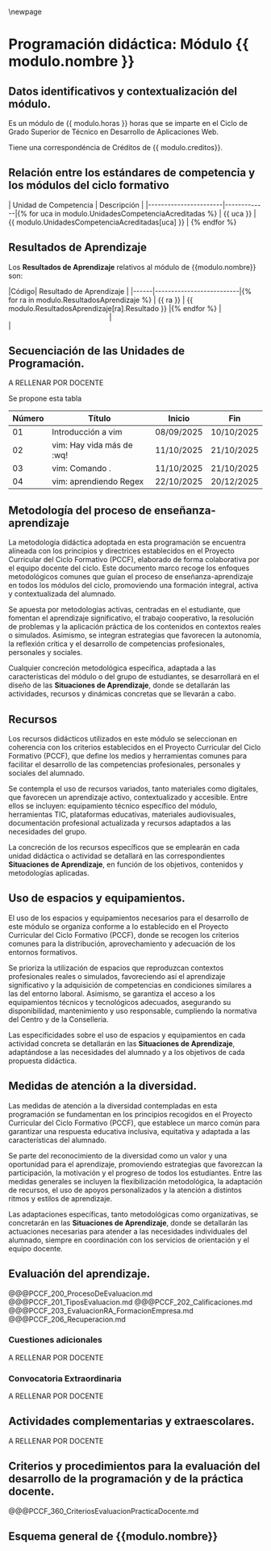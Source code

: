 \newpage

# Programación didáctica: Módulo {{ modulo.nombre }}

## Datos identificativos y contextualización del módulo. 

Es un módulo de {{ modulo.horas }} horas que se imparte en el Ciclo de Grado Superior de 
Técnico en Desarrollo de Aplicaciones Web.

Tiene una correspondéncia de Créditos de {{ modulo.creditos}}.

## Relación entre los estándares de competencia y los módulos del ciclo formativo

| Unidad de Competencia | Descripción |
|-----------------------|-------------|{% for uca in modulo.UnidadesCompetenciaAcreditadas %}
| {{ uca }} | {{ modulo.UnidadesCompetenciaAcreditadas[uca] }} |
{% endfor %}

## Resultados de Aprendizaje

Los **Resultados de Aprendizaje** relativos al módulo de {{modulo.nombre}} son:

|Código| Resultado de Aprendizaje |
|------|--------------------------|{% for ra in modulo.ResultadosAprendizaje %}
| {{ ra }} | {{ modulo.ResultadosAprendizaje[ra].Resultado }} |{% endfor %}
|<img width=200/>|<img width=500/>|

## Secuenciación de las Unidades de Programación. 

A RELLENAR POR DOCENTE

Se propone esta tabla

| Número | Título                    | Inicio    | Fin       |
|--------|---------------------------|-----------|-----------|
| 01     | Introducción a vim        | 08/09/2025| 10/10/2025|
| 02     | vim: Hay vida más de :wq! | 11/10/2025| 21/10/2025|
| 03     | vim: Comando .            | 11/10/2025| 21/10/2025|
| 04     | vim: aprendiendo Regex    | 22/10/2025| 20/12/2025|

## Metodología del proceso de enseñanza-aprendizaje

La metodología didáctica adoptada en esta programación se encuentra alineada con los principios y directrices establecidos en el Proyecto Curricular del Ciclo Formativo (PCCF), elaborado de forma colaborativa por el equipo docente del ciclo. Este documento marco recoge los enfoques metodológicos comunes que guían el proceso de enseñanza-aprendizaje en todos los módulos del ciclo, promoviendo una formación integral, activa y contextualizada del alumnado.

Se apuesta por metodologías activas, centradas en el estudiante, que fomentan el aprendizaje significativo, el trabajo cooperativo, la resolución de problemas y la aplicación práctica de los contenidos en contextos reales o simulados. Asimismo, se integran estrategias que favorecen la autonomía, la reflexión crítica y el desarrollo de competencias profesionales, personales y sociales.

Cualquier concreción metodológica específica, adaptada a las características del módulo o del grupo de estudiantes, se desarrollará en el diseño de las **Situaciones de Aprendizaje**, donde se detallarán las actividades, recursos y dinámicas concretas que se llevarán a cabo.

## Recursos

Los recursos didácticos utilizados en este módulo se seleccionan en coherencia con los criterios establecidos en el Proyecto Curricular del Ciclo Formativo (PCCF), que define los medios y herramientas comunes para facilitar el desarrollo de las competencias profesionales, personales y sociales del alumnado.

Se contempla el uso de recursos variados, tanto materiales como digitales, que favorecen un aprendizaje activo, contextualizado y accesible. Entre ellos se incluyen: equipamiento técnico específico del módulo, herramientas TIC, plataformas educativas, materiales audiovisuales, documentación profesional actualizada y recursos adaptados a las necesidades del grupo.

La concreción de los recursos específicos que se emplearán en cada unidad didáctica o actividad se detallará en las correspondientes **Situaciones de Aprendizaje**, en función de los objetivos, contenidos y metodologías aplicadas.

## Uso de espacios y equipamientos. 

El uso de los espacios y equipamientos necesarios para el desarrollo de este módulo se organiza conforme a lo establecido en el Proyecto Curricular del Ciclo Formativo (PCCF), donde se recogen los criterios comunes para la distribución, aprovechamiento y adecuación de los entornos formativos.

Se prioriza la utilización de espacios que reproduzcan contextos profesionales reales o simulados, favoreciendo así el aprendizaje significativo y la adquisición de competencias en condiciones similares a las del entorno laboral. Asimismo, se garantiza el acceso a los equipamientos técnicos y tecnológicos adecuados, asegurando su disponibilidad, mantenimiento y uso responsable, cumpliendo la normativa del Centro y de la Conselleria.

Las especificidades sobre el uso de espacios y equipamientos en cada actividad concreta se detallarán en las **Situaciones de Aprendizaje**, adaptándose a las necesidades del alumnado y a los objetivos de cada propuesta didáctica.

## Medidas de atención a la diversidad. 

Las medidas de atención a la diversidad contempladas en esta programación se fundamentan en los principios recogidos en el Proyecto Curricular del Ciclo Formativo (PCCF), que establece un marco común para garantizar una respuesta educativa inclusiva, equitativa y adaptada a las características del alumnado.

Se parte del reconocimiento de la diversidad como un valor y una oportunidad para el aprendizaje, promoviendo estrategias que favorezcan la participación, la motivación y el progreso de todos los estudiantes. Entre las medidas generales se incluyen la flexibilización metodológica, la adaptación de recursos, el uso de apoyos personalizados y la atención a distintos ritmos y estilos de aprendizaje.

Las adaptaciones específicas, tanto metodológicas como organizativas, se concretarán en las **Situaciones de Aprendizaje**, donde se detallarán las actuaciones necesarias para atender a las necesidades individuales del alumnado, siempre en coordinación con los servicios de orientación y el equipo docente.

## Evaluación del aprendizaje. 

@@@PCCF_200_ProcesoDeEvaluacion.md
@@@PCCF_201_TiposEvaluacion.md
@@@PCCF_202_Calificaciones.md
@@@PCCF_203_EvaluacionRA_FormacionEmpresa.md
@@@PCCF_206_Recuperacion.md

### Cuestiones adicionales 

A RELLENAR POR DOCENTE

### Convocatoria Extraordinaria

A RELLENAR POR DOCENTE

## Actividades complementarias y extraescolares. 

A RELLENAR POR DOCENTE

## Criterios y procedimientos para la evaluación del desarrollo de la programación y de la práctica docente. 

@@@PCCF_360_CriteriosEvaluacionPracticaDocente.md 

## Esquema general de {{modulo.nombre}}

